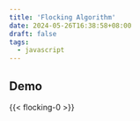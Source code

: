 ```yaml
---
title: 'Flocking Algorithm'
date: 2024-05-26T16:38:58+08:00
draft: false
tags:
  - javascript
---
```


## Demo
{{< flocking-0 >}}